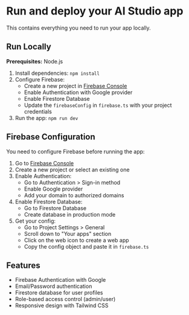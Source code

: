 # Run and deploy your AI Studio app

This contains everything you need to run your app locally.

## Run Locally

**Prerequisites:**  Node.js


1. Install dependencies:
   `npm install`
2. Configure Firebase:
   - Create a new project in [Firebase Console](https://console.firebase.google.com/)
   - Enable Authentication with Google provider
   - Enable Firestore Database
   - Update the `firebaseConfig` in `firebase.ts` with your project credentials
3. Run the app:
   `npm run dev`

## Firebase Configuration

You need to configure Firebase before running the app:

1. Go to [Firebase Console](https://console.firebase.google.com/)
2. Create a new project or select an existing one
3. Enable Authentication:
   - Go to Authentication > Sign-in method
   - Enable Google provider
   - Add your domain to authorized domains
4. Enable Firestore Database:
   - Go to Firestore Database
   - Create database in production mode
5. Get your config:
   - Go to Project Settings > General
   - Scroll down to "Your apps" section
   - Click on the web icon to create a web app
   - Copy the config object and paste it in `firebase.ts`

## Features

- Firebase Authentication with Google
- Email/Password authentication
- Firestore database for user profiles
- Role-based access control (admin/user)
- Responsive design with Tailwind CSS